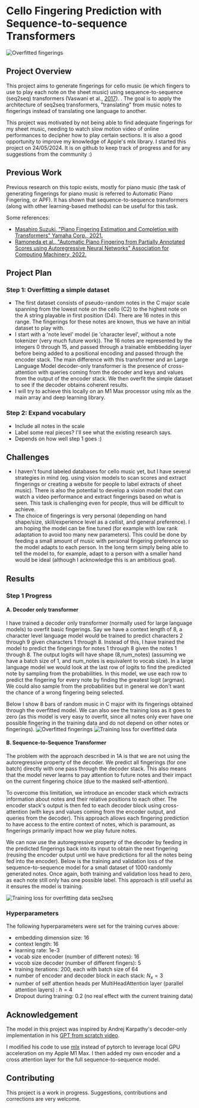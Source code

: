
  
# Cello Fingering Prediction with Sequence-to-sequence Transformers
![Overfitted fingerings](./output/banner.png)

## Project Overview

This project aims to generate fingerings for cello music (ie which fingers to use to play each note on the sheet music) using sequence-to-sequence (seq2seq) transformers (Vaswani et al., [2017](https://doi.org/10.1109/MCI.2018.2840738)).
. The goal is to apply the architecture of seq2seq transformers, "translating" from music notes to fingerings instead of translating one language to another. 

This project was motivated by not being able to find adequate fingerings for my sheet music, needing to watch slow motion video of online performances to decipher how to play certain sections. It is also a good opportunity to improve my knowledge of Apple's mlx library. 
I started this project on 24/05/2024. It is on github to keep track of progress and for any suggestions from the community :) 

## Previous Work
Previous research on this topic exists, mostly for piano music (the task of generating fingerings for piano music is referred to Automatic Piano Fingering, or APF). It has shown that sequence-to-sequence transformers (along with other learning-based methods) can be useful for this task. 

Some references:
- [Masahiro Suzuki, "Piano Fingering Estimation and Completion with Transformers" Yamaha Corp., 2021.](https://archives.ismir.net/ismir2021/latebreaking/000007.pdf)
- [Ramoneda et al., "Automatic Piano Fingering from Partially Annotated Scores using Autoregressive Neural Networks" Association for Computing Machinery, 2022.](https://dl.acm.org/doi/10.1145/3503161.3548372)



## Project Plan

### Step 1: Overfitting a simple dataset
- The first dataset consists of pseudo-random notes in the C major scale spanning from the lowest note on the cello (C2) to the highest note on the A string playable in first position (D4). There are 16 notes in this range. The fingerings for these notes are known, thus we have an initial dataset to play with.
- I start with a 'note level' model (ie 'character level', without a note tokenizer (very much future work)). The 16 notes are represented by the integers 0 through 15, and passed through a trainable embbedding layer before being added to a positional encoding and passed through the encoder stack.  The main difference with this transformer and an Large Language Model decoder-only transformer is the presence of cross-attention with queries coming from the decoder and keys and values from the output of the encoder stack. We then overfit the simple dataset to see if the decoder obtains coherent results.
- I will try to achieve this locally on an M1 Max processor using mlx as the main array and deep learning library.



### Step 2: Expand vocabulary
- Include all notes in the scale
- Label some real pieces? I'll see what the existing research says.
- Depends on how well step 1 goes :)

## Challenges
- I haven't found labeled databases for cello music yet, but I have several strategies in mind (eg. using vision models to scan scores and extract fingerings or creating a website for people to label extracts of sheet music). There is also the potential to develop a vision model that can watch a video performance and extract fingerings based on what is seen. This task is challenging even for people, thus will be difficult to achieve.
- The choice of fingerings is very personal (depending on hand shape/size, skill/experience level as a cellist, and general preference). I am hoping the model can be fine tuned (for example with low rank adaptation to avoid too many new parameters). This could be done by feeding a small amount of music with personal fingering preference so the model adapts to each person. In the long term simply being able to tell the model to, for example, adapt to a person with a smaller hand would be ideal (although I acknowledge this is an ambitious goal).

## Results
### Step 1 Progress
#### A. Decoder only transformer
I have trained a decoder only transformer (normally used for large language models) to overfit basic fingerings. Say we have a context length of 8, a character level language model would be trained to predict characters 2 through 9 given characters 1 through 8. Instead of this, I have trained the model to predict the fingerings for notes 1 through 8 given the notes 1 through 8. The output logits will have shape (8,num_notes) (assuming we have a batch size of 1, and num_notes is equivalent to vocab size). In a large language model we would look at the last row of logits to find the predicted note by sampling from the probabilities. In this model, we use each row to predict the fingering for every note by finding the greatest logit (argmax). We could also sample from the probabilities but in general we don't want the chance of a wrong fingering being selected. 

Below I show 8 bars of random music in C major with its fingerings obtained through the overfitted model. We can also see the training loss as it goes to zero (as this model is very easy to overfit, since all notes only ever have one possible fingering in the training data and do not depend on other notes or fingerings).
![Overfitted fingerings](./output/overfit_music.png)
![Training loss for overfitted data](./output/train_loss_overfit.png)

#### B. Sequence-to-Sequence Transformer
The problem with the approach described in 1A is that we are not using the autoregressive property of the decoder. We predict all fingerings (for one batch) directly with one pass through the decoder stack. This also means that the model never learns to pay attention to future notes and their impact on the current fingering choice (due to the masked self-attention). 

To overcome this limitation, we introduce an encoder stack which extracts information about notes and their relative positions to each other. The encoder stack's output is then fed to each decoder block using cross-attention (with keys and values coming from the encoder output, and queries from the decoder). This approach allows each fingering prediction to have access to the entire context of notes, which is paramount, as fingerings primarily impact how we play future notes. 

We can now use the autoregressive property of the decoder by feeding in the predicted fingerings back into its input to obtain the next fingering (reusing the encoder output until we have predictions for all the notes being fed into the encoder). Below is the training and validation loss of the sequence-to-sequence model for a small dataset of 1000 randomly generated notes. Once again, both training and validation loss head to zero, as each note still only has one possible label. This approach is still useful as it ensures the model is training.

![Training loss for overfitting data seq2seq](./output/seq2seq_loss.png)

### Hyperparameters
The following hyperparameters were set for the training curves above:
- embedding dimension size: 16
- context length: 16
- learning rate: 1e-3
- vocab size encoder (number of different notes): 16
- vocob size decoder (number of different fingers): 5
- training iterations: 200, each with batch size of 64
- number of encoder and decoder block in each stack: $N_x = 3$
- number of self attention heads per MultiHeadAttention layer (parallel attention layers) : $h=4$
- Dropout during training: 0.2 (no real effect with the current training data)

## Acknowledgement
The model in this project was inspired by Andrej Karpathy's decoder-only implementation in his [GPT from scratch video](https://www.youtube.com/watch?v=kCc8FmEb1nY&ab_channel=AndrejKarpathy). 

I modified his code to use [mlx](https://github.com/ml-explore/mlx) instead of pytorch to leverage local GPU acceleration on my Apple M1 Max. I then added my own encoder and a cross attention layer for the full sequence-to-sequence model.




## Contributing

This project is a work in progress. Suggestions, contributions and corrections are very welcome.

